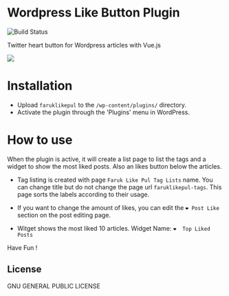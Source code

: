 # Wordpress Like Button Plugin

![Build Status](https://img.shields.io/badge/V%201.0.0-BETA-blue.svg)

Twitter heart button for Wordpress articles with Vue.js

![](https://raw.githubusercontent.com/frkyldrm/Wordpress-like-button-plugin-with-Vue.js/master/faruklikepul_button.gif)
  
# Installation 

  - Upload `faruklikepul` to the `/wp-content/plugins/` directory.
  - Activate the plugin through the 'Plugins' menu in WordPress.

# How to use 
When the plugin is active, it will create a list page to list the tags and a widget to show the most liked posts. Also an likes button below the articles.

   - Tag listing is created with page `Faruk Like Pul Tag Lists` name. You can   change title but do not change the page url `faruklikepul-tags`. This page sorts the labels according to their usage.
   
   - If you want to change the amount of likes, you can edit the `❤️ Post Like ` section on the post editing page.
   
   - Witget shows the most liked 10 articles. Widget Name: `❤️  Top Liked Posts`

Have Fun !

License
----

GNU GENERAL PUBLIC LICENSE



